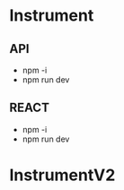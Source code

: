 ﻿# Instrument


## __API__

- npm -i
- npm run dev


## __REACT__

- npm -i
- npm run dev

# InstrumentV2
